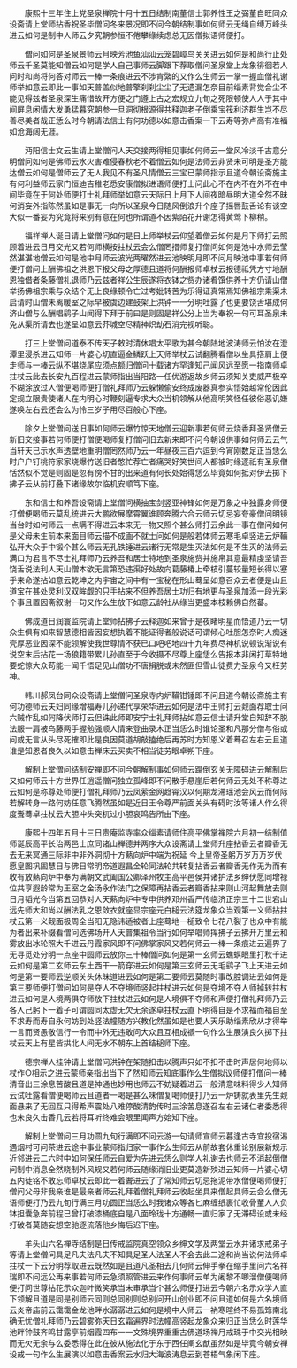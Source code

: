 <!-- { "loadSidebar": true } -->
　　康熙十三年住上党圣泉禅院十月十五日结制南董信士郭养性王之弼董自旺同众设斋请上堂师拈香祝圣毕僧问冬来景况即不问今朝结制事如何师云无绳自缚万峰头进云如何是制中人师云夕究朝参恒不倦攀缘续虑总无因僧拟语师便打。

　　僧问如何是圣泉景师云月映芳池鱼汕汕云笼碧嶂鸟关关进云如何是和尚行止处师云千圣莫能知僧云如何是学人自己事师云脚跟下荐取僧问圣泉堂上龙象徘徊若人问时和尚将何答对师云一棒一条痕进云不涉肯綮的又作么生师云一掌一握血僧礼谢师举如意云即此一事如天普盖似地普擎刹刹尘尘了无遗漏怎奈目前缁素背觉合尘不能见得兹者圣泉深生痛惜故开方便之门遵上古之宏规立九旬之死限顿使人人于其中间屏息闲情大发勇猛暮究朝参一旦洞彻根源得共释迦老子倒乘宝筏利济群生岂不尽善尽美者哉正恁么时今朝请法信士有何功德以如意击香案一下云寿等弥卢高有准福如沧海阔无涯。

　　沔阳信士文云生请上堂僧问人天交接两得相见事如何师云一堂风冷淡千古意分明僧问如何是佛师云水火害难侵春秋老不着僧云如何是法师云非贤未可明是圣方能达僧云如何是僧师云了无人我见不有圣凡情僧云三宝已蒙师指示且道今朝设斋施主有何利益师云家门恒迪吉稚老悉安康僧拟进语师便打士问此心不在内不在外不在中间毕竟在于何处师便打士礼拜师举如意云天际日上月下人间夜暗昼明大道全然不昧何消妄外指陈然虽如是事无一向所以圣泉今日随风倒浪升个座子摇唇鼓舌论有谈空大似一番妄为究竟将来别有意在何也所谓道不因紫陌花开谢怎得黄莺下柳稍。

　　福祥禅人诞日请上堂僧问如何是日上师举杖云仰望着僧云如何是月下师打云照顾着进云日月交光又若何师横按拄杖云会么僧罔措师复打僧问如何是池中水师云莹然湛湛地僧云如何是池中月师云波光两曜然进云池映明月即不问月映池中事若何师便打僧问上酬佛祖之洪恩下报父母之厚德且道将何酬报师卓杖云报德祗凭方寸地酬恩独借者条藤僧礼退师乃云兹者祥公生辰遂将衣钵之赀办诸肴馔供养十方仍请山僧举扬佛祖宗乘与众结个无上良缘顿令亡过考妣转苦为乐得证真常焉知佛祖宗乘渠未启请时山僧未离暖室之际早被虡边建鼓架上洪钟一一分明吐露了也更要饶舌堪成何济山僧与么酬唱鹞子山闻得下拜于前曰是则固是祥公分上当为奉祝一句可耳圣泉未免从渠所请去也遂呈如意云芥城空尽精神炽劫石消完视听聪。

　　打三上堂僧问道泰不传天子敕时清休唱太平歌为甚今朝陆地波涛师云怕汝在澄潭里浸杀进云知师一片婆心切直逼金鳞跃上天师举杖云试翻腾看僧以坐具搭肩上便走师与一棒云纵不堪烧尾应须点额归僧问十载诸方罕逢知己闻风远至愿一指南师卓拄杖云此去长安九百程进云蒙师指出当阳路一任优游返故乡师云须知关吏威严极卒不糊涂放过人僧便喝师便打僧礼拜师乃云躲懒偷安终成废器真参实悟始越常伦因此定规立限贵使诸人在内明心时鞭刻逼专求大众当机领解从他高明笑怪任彼俗恶讥嫌遂唤左右云还会么为怜三岁子用尽百般心下座。

　　除夕上堂僧问送旧事如何师云爆竹惊天地僧云迎新事若何师云烧香拜圣贤僧云新旧交接事若何师便打僧便喝师复打僧问旧去新来即不问今朝设供事如何师云云气当轩天已示水声透壁地重明僧罔然师乃云一年昼夜三百六逗到今宵刚数足正当恁么时户户钉桃符家家烧爆竹送旧者憨忙荐亡者痛哭好笑世间人都被时缘逐祇有圣泉僧恬然似不觉是则固是忽有傍不甘的出来道有何长处始得恁么毕竟如何抵对伊去掷下拂子云从前打叠下诸缘故尔临机安顺笃下座。

　　东和信士和养吾设斋请上堂僧问横抽宝剑竖亚神锋如何是万象之中独露身师便打僧便喝师云莫乱统进云大鹏欲展摩霄翼谁顾奔腾六合云师云切忌妄夸豪僧问明镜当台时如何师云一点瞒不得进云本来无一物又照个甚么师打云余此一事在僧问如何是父母未生前本来面目师云描不成画不就士问如何是般若体师云寒毛卓竖进云炉鞴弘开大众于中锻个甚么师云无孔铁锤进云诸行无常是生灭法如何是不生灭的法师云满口为君言不尽士礼拜师乃云养吾和居士特地到圣泉施赀并施帛其意最精虔坚请吾饶舌说法利人天山僧本欲无言第恐违渠好处故向葛藤椿上牵枝引蔓较量短长得以塞乎来命遂拈如意云乾坤之内宇宙之间中有一宝秘在形山蓦呈如意召众云者便是山且道宝在甚处灵利汉双眸觑的只手拈来不但养吾居士功归有地更与圣泉加添一段光彩个事且置因斋叙谢一句又作么生放下如意云龄社从缘当更盛本枝赖佛自然蕃。

　　佛成道日润寰监院请上堂师拈拂子云释迦如来曾于是夜睹明星而悟道乃云一切众生俱有如来智慧德相皆因妄想执着不能证得者般说话可谓倾心吐胆怎奈时人痴迷壳厚恶业因深不能领解使我世尊情不获已口吧吧地四十九年费尽神机说顿说渐说有说空末后拈花一场狼籍带累儿孙直至于今收摄不尽尊上座恁么告报本非闲打草特地要蛇惊大众苟能一闻千悟足见山僧功不唐捐脱或未然匪但雪山徒费力圣泉今又枉劳神。

　　韩川郝凤台同众设斋请上堂僧问圣泉寺内炉鞴钳锤即不问且道今朝设斋施主有何功德师云夫妇同缘增福寿儿孙递代享荣华进云如何是法中王师打云觌面荐取士问六贼作乱如何降伏师打云但诛此师即安宁士礼拜师拈如意云信士请升堂自知辞不脱法服一肩被乌藤两手握勉强顺人情来登曲录木正当恁么时谁论圣和凡那分僧与俗或问或无言从头尽死搉即此是良因莫道胡敲搕绝后再苏时方知恩义着蓦召左右云且道谁是知恩者良久以如意击禅床云买卖不相当徒劳眼卓朔下座。

　　解制上堂僧问结制安禅即不问今朝解制事如何师云蹋倒玄关无障碍进云解制后又如何师云十方世界任逍遥僧问独立孤峰即不问散手悬崖后若何师云无处不称尊进云如何是称尊处师便打僧礼拜师乃云凤萦金网趋霄汉以何期龙滞瑶池会风云而何际若解转身一路何妨任意飞腾然虽如是近日王令尊严前面关头有碍时汝等诸人作么得度聻蓦卓拄杖云大胆冲头突杌过小胆哀鸣告所由下座。

　　康熙十四年五月十三日贵庵监寺率众缁素请师住高平佛掌禅院六月初一结制值师诞辰高平长治两邑士庶同诸山禅德并两序大众设斋请上堂师升座拈香云者瓣香无去无来冥通三际非中非外洞彻十方爇向炉中端为祝延
今上皇帝圣躬万岁万万岁伏愿皇图巩固慧日与佛日常明帝道遐昌金轮同法轮共转复拈香云者瓣香无作无为而有收有放爇向炉中奉为满朝文武阖国公卿泽州牧主高平邑侯并诸护法乡绅伏愿同增禄位共享遐龄常为王室之金汤永作法门之保障再拈香云者瓣香拈来则山河起舞放去则日月韬光今当第五回恭对人天爇向炉中专申供养邓州香严传临济正宗三十二世宕山远先师大和尚以酬法乳之恩敛衣就座显宗座元白槌云法筵龙象众当观第一义师拈拄杖云第一义觌面极周全当阳无隐讳适被者上座蓦地一槌致令七花八裂了也众中有能为者出来补缀看僧问选佛场开人天普集祖令当行如何举唱师挥拂子云拂开万里云和雾放出冰轮照大千进云丹霞家风即不问佛掌家风又若何师云一棒一条痕进云遍界了无寻觅处分明一点座中圆师云放你三十棒僧问如何是第一玄师云蟭螟眼里打秋千进云如何是第二玄师云东土西干一箭穿进云如何是第三玄师云无毛鹞子飞上天进云如何是第一要师云逆顺关头休昧道进云如何是第二要师云莫随时事改腔调进云如何是第三要师便打僧问如何是夺人不夺境师竖起拄杖进云如何是夺境不夺人师掉转拄杖进云如何是人境两俱夺师放下拄杖进云如何是人境俱不夺师和声便打僧礼拜师乃云各人己躬下一着子可谓圆同太虚无欠无余遂卓拄杖云直下明得自是不求福而福自至不求寿而寿自永何妨到处竖法幢随方兴教化然虽如是也要人天乐助缁素欣从才得举一言而贤愚敬信行一令而中外无违敢问大众且互相成禠一句作么生展演良久掷下拄杖云天上有星皆拱北人间无水不朝东上首结槌师下座。

　　德宗禅人挂钟请上堂僧问洪钟在架随扣击以腾声只如不扣不击时声居何地师以杖作○相示之进云蒙师亲指出当下了然知师云知底事作么生僧拟议师便打僧问一棒清音出三涂息苦酸且道是神通也妙用也师云不妨疑着进云一般清意味料得少人知师云试吐露看僧便喝师云且道者一喝是甚么味僧复喝师便打乃云一炉铸就表里先生觌面悬来了无回互只得希声震处八难停酸清韵传时三涂苦息遂召左右云诸仁者委悉得也未良久击香几云若将耳听终难会眼里闻声方始知下座。

　　解制上堂僧问三月功圆九旬行满即不问云游一句请师宣师云暮逢古寺宜投宿渴遇烟村可问茶进云途中事业蒙师指归家一事作么生师云从前故套休重论别展新规示近邻进云二六时中如何保任师云自爱为先进云恁么则学人礼谢去也师云不消起倒僧问制中消息全然晓制外风规又若何师云随缘消旧业更莫造新殃进云知师一片婆心切五内徒铭不敢忘师卓杖云即此一着聻进云了了常知师云切忌拖泥带水僧便喝师便打僧问父母非我亲谁是最亲者师云礼拜着僧礼拜师云收起坐具来僧起具师云会么僧无语师便打乃云九旬行满三月功圆正当恁么时我诸众等各匕麻缠纸裹忙收骨董人人负钵担囊急奔前程已曾打破漆桶底自是八面玲珑十方通畅一直归家了无滞碍设或未经打破者莫随妄想空驰逐流落他乡悔后迟下座。

　　羊头山六名禅寺结制是日传戒监院真空领众乡绅文学及两堂云水并诸求戒弟子等请上堂僧问具足凡夫法凡夫不知具足圣人法圣人不会去此二途和尚当说何法师卓拄杖一下云分明荐取进云既然如是且道凡圣相去几何师云伸手拳在缩手里问六名祥瑞即不问远公再来事若何师云急须照管进云来作何事师云单为阇黎不唧溜僧便喝师便打问世尊拈花示众迦叶微笑承当未审承当个甚么师便打进云今朝六名示众学人直下领解且道是同是别师云同则总同别则总别问开山创业即不问且道如何是六名境师云炎帝庙前云霭霭金龙池畔水潺潺进云如何是境中人师云一衲寒暄终不易孤筇南北确无忧僧礼拜师乃云碧雾弥天日玄霜遍界时法幢高竖起龙象众来归正当恁么时莲华池畔钟鼓齐鸣甘露亭前烟霞四布一一文殊境界重重古佛道场禅月戒珠于中交光相映而无欠无余与么委悉得在此在彼从施法化于东于西任阐玄猷虽然如是毕竟今朝安禅设戒一句作么生展演以如意击香案云水归大海波涛息云到苍梧气象闲下座。

